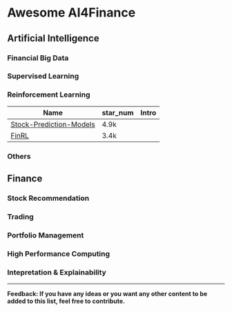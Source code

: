 # Awesome AI4Finance

## Artificial Intelligence

### Financial Big Data

### Supervised Learning

### Reinforcement Learning

|  Name  |  star_num |  Intro |
|----|----|-------------|
|[Stock-Prediction-Models](https://github.com/huseinzol05/Stock-Prediction-Models)| 4.9k |  |
|[FinRL](https://github.com/AI4Finance-LLC/FinRL-Library)| 3.4k| |

### Others

## Finance

### Stock Recommendation

### Trading

### Portfolio Management

### High Performance Computing

### Intepretation & Explainability 

______________________


**Feedback: If you have any ideas or you want any other content to be added to this list, feel free to contribute.**
